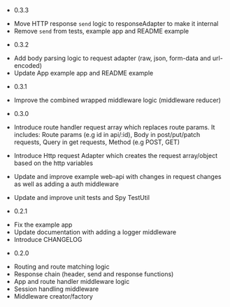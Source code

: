 * 0.3.3

- Move HTTP response `send` logic to responseAdapter to make it internal
- Remove `send` from tests, example app and README example

* 0.3.2

- Add body parsing logic to request adapter (raw, json, form-data and url-encoded)
- Update App example app and README example

* 0.3.1

- Improve the combined wrapped middleware logic (middleware reducer)


* 0.3.0

- Introduce route handler request array which replaces route params. It includes:
  Route params (e.g id in api/:id), Body in post/put/patch requests, Query in get requests, Method (e.g POST, GET)

- Introduce Http request Adapter which creates the request array/object based on the http variables
- Update and improve example web-api with changes in request changes as well as adding a auth middleware
- Update and improve unit tests and Spy TestUtil


* 0.2.1

- Fix the example app
- Update documentation with adding a logger middleware
- Introduce CHANGELOG


* 0.2.0

- Routing and route matching logic
- Response chain (header, send and response functions)
- App and route handler middleware logic
- Session handling middleware
- Middleware creator/factory
